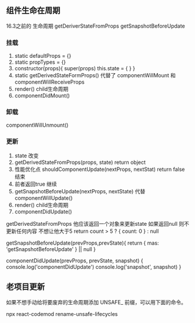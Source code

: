## 组件生命在周期


16.3之前的 生命周期
    getDeriverStateFromProps
    getSnapshotBeforeUpdate

###  挂载

1. static defaultProps = {}
2. static propTypes = {}
3. constructor(props){
   super(props)
   this.state = {  }
}
4. static getDerivedStateFormProps() 代替了 componentWillMount 和 componentWillReceiveProps
5. render()
   child生命周期 
6. componentDidMount()

### 卸载
componentWillUnmount()

### 更新

1. state 改变
2. getDerivedStateFromProps(props, state) return object
3. 性能优化点 shouldComponentUpdate(nextProps, nextStat) return false 结束
4. 前者返回true 继续
5. getSnapshotBeforeUpdate(nextProps, nextState)   代替 componentWillUpdate()
6. render()
   child生命周期
7. componentDidUpdate()

getDerivedStateFromProps  他应该返回一个对象来更新state 如果返回null 则不更新任何内容
不想让他大于5  return  count > 5 ? { count: 0 } : null

getSnapshotBeforeUpdate(prevProps,prevState){
    return { mas: 'getSnapshotBeforeUpdate' } || null
}

componentDidUpdate(prevProps, prevState, snapshot) {
  console.log('componentDidUpdate')
  console.log('snapshot', snapshot)
}


## 老项目更新
如果不想⼿动给将要废弃的⽣命周期添加 UNSAFE_ 前缀，可以⽤下⾯的命令。

npx react-codemod rename-unsafe-lifecycles <path>

